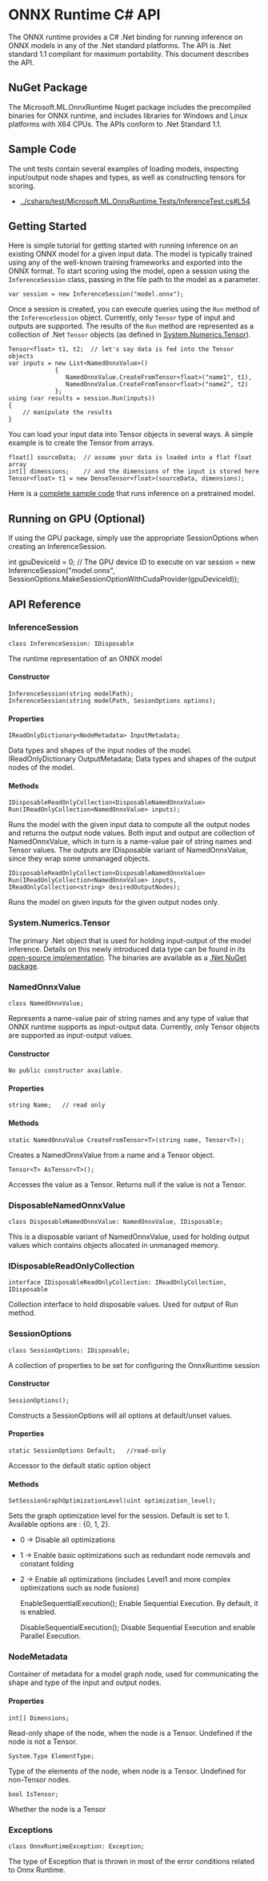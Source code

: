 # ONNX Runtime C# API
The ONNX runtime provides a C# .Net binding for running inference on ONNX models in any of the .Net standard platforms. The API is .Net standard 1.1 compliant for maximum portability. This document describes the API. 

## NuGet Package
The Microsoft.ML.OnnxRuntime Nuget package includes the precompiled binaries for ONNX runtime, and includes libraries for Windows and Linux platforms with X64 CPUs. The APIs conform to .Net Standard 1.1.

## Sample Code

The unit tests contain several examples of loading models, inspecting input/output node shapes and types, as well as constructing tensors for scoring. 

* [../csharp/test/Microsoft.ML.OnnxRuntime.Tests/InferenceTest.cs#L54](../csharp/test/Microsoft.ML.OnnxRuntime.Tests/InferenceTest.cs#L54)

## Getting Started
Here is simple tutorial for getting started with running inference on an existing ONNX model for a given input data. The model is typically trained using any of the well-known training frameworks and exported into the ONNX format. To start scoring using the model, open a session using the `InferenceSession` class, passing in the file path to the model as a parameter.
    
    var session = new InferenceSession("model.onnx");

Once a session is created, you can execute queries using the `Run` method of the  `InferenceSession` object. Currently, only `Tensor` type of input and outputs  are supported. The results of the `Run` method are represented as a collection of .Net `Tensor` objects (as defined in [System.Numerics.Tensor](https://www.nuget.org/packages/System.Numerics.Tensors)).
    
    Tensor<float> t1, t2;  // let's say data is fed into the Tensor objects
    var inputs = new List<NamedOnnxValue>()
                 {
                    NamedOnnxValue.CreateFromTensor<float>("name1", t1),
                    NamedOnnxValue.CreateFromTensor<float>("name2", t2)
                 };
    using (var results = session.Run(inputs))
    {
        // manipulate the results
    }

You can load your input data into Tensor<T> objects in several ways. A simple example is to create the Tensor from arrays.

    float[] sourceData;  // assume your data is loaded into a flat float array
    int[] dimensions;    // and the dimensions of the input is stored here
    Tensor<float> t1 = new DenseTensor<float>(sourceData, dimensions);    

Here is a [complete sample code](https://github.com/Microsoft/onnxruntime/tree/master/csharp/sample/Microsoft.ML.OnnxRuntime.InferenceSample) that runs inference on a pretrained model.

## Running on GPU (Optional)
If using the GPU package, simply use the appropriate SessionOptions when creating an InferenceSession.

   int gpuDeviceId = 0; // The GPU device ID to execute on
   var session = new InferenceSession("model.onnx", SessionOptions.MakeSessionOptionWithCudaProvider(gpuDeviceId));

## API Reference
### InferenceSession
    class InferenceSession: IDisposable
The runtime representation of an ONNX model

#### Constructor
    InferenceSession(string modelPath);
    InferenceSession(string modelPath, SesionOptions options);
    
#### Properties
    IReadOnlyDictionary<NodeMetadata> InputMetadata;    
Data types and shapes of the input nodes of the model.    
    IReadOnlyDictionary<NodeMetadata> OutputMetadata; 
Data types and shapes of the output nodes of the model.

#### Methods
    IDisposableReadOnlyCollection<DisposableNamedOnnxValue> Run(IReadOnlyCollection<NamedOnnxValue> inputs);
Runs the model with the given input data to compute all the output nodes and returns the output node values. Both input and output are collection of NamedOnnxValue, which in turn is a name-value pair of string names and Tensor values. The outputs are IDisposable variant of NamedOnnxValue, since they wrap some unmanaged objects.

    IDisposableReadOnlyCollection<DisposableNamedOnnxValue> Run(IReadOnlyCollection<NamedOnnxValue> inputs, IReadOnlyCollection<string> desiredOutputNodes);
Runs the model on given inputs for the given output nodes only.

### System.Numerics.Tensor
The primary .Net object that is used for holding input-output of the model inference. Details on this newly introduced data type can be found in its [open-source implementation](https://github.com/dotnet/corefx/tree/master/src/System.Numerics.Tensors). The binaries are available as a [.Net NuGet package](https://www.nuget.org/packages/System.Numerics.Tensors).

### NamedOnnxValue
    class NamedOnnxValue;
Represents a name-value pair of string names and any type of value that ONNX runtime supports as input-output data. Currently, only Tensor objects are supported as input-output values.

#### Constructor
    No public constructor available.

#### Properties
    string Name;   // read only

#### Methods
    static NamedOnnxValue CreateFromTensor<T>(string name, Tensor<T>);
Creates a NamedOnnxValue from a name and a Tensor<T> object.

    Tensor<T> AsTensor<T>();
Accesses the value as a Tensor<T>. Returns null if the value is not a Tensor<T>.     

### DisposableNamedOnnxValue
    class DisposableNamedOnnxValue: NamedOnnxValue, IDisposable;
This is a disposable variant of NamedOnnxValue, used for holding output values which contains objects allocated in unmanaged memory. 

### IDisposableReadOnlyCollection
    interface IDisposableReadOnlyCollection: IReadOnlyCollection, IDisposable
Collection interface to hold disposable values. Used for output of Run method.

### SessionOptions
    class SessionOptions: IDisposable;
A collection of properties to be set for configuring the OnnxRuntime session

#### Constructor
    SessionOptions();
Constructs a SessionOptions will all options at default/unset values.

#### Properties
    static SessionOptions Default;   //read-only
Accessor to the default static option object

#### Methods
    SetSessionGraphOptimizationLevel(uint optimization_level);
Sets the graph optimization level for the session. Default is set to 1. Available options are : {0, 1, 2}. 
 * 0 -> Disable all optimizations
 * 1 -> Enable basic optimizations such as redundant node removals and constant folding
 * 2 -> Enable all optimizations (includes Level1 and more complex optimizations such as node fusions)

    EnableSequentialExecution();
Enable Sequential Execution. By default, it is enabled.

    DisableSequentialExecution();
Disable Sequential Execution and enable Parallel Execution.

### NodeMetadata
Container of metadata for a model graph node, used for communicating the shape and type of the input and output nodes.

#### Properties
    int[] Dimensions;  
Read-only shape of the node, when the node is a Tensor. Undefined if the node is not a Tensor.
    
    System.Type ElementType;
Type of the elements of the node, when node is a Tensor. Undefined for non-Tensor nodes.

    bool IsTensor;
Whether the node is a Tensor

### Exceptions
    class OnnxRuntimeException: Exception;

The type of Exception that is thrown in most of the error conditions related to Onnx Runtime.



